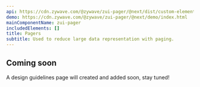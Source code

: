 ```yaml
---
api: https://cdn.zywave.com/@zywave/zui-pager/@next/dist/custom-elements.json
demo: https://cdn.zywave.com/@zywave/zui-pager/@next/demo/index.html
mainComponentName: zui-pager
includedElements: []
title: Pagers
subtitle: Used to reduce large data representation with paging.
---
```


## Coming soon

A design guidelines page will created and added soon, stay tuned!
